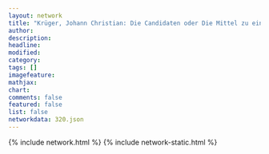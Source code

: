 ```yaml
---
layout: network
title: "Krüger, Johann Christian: Die Candidaten oder Die Mittel zu einem Amte zu gelangen (1747)"
author:
description:
headline:
modified:
category:
tags: []
imagefeature: 
mathjax: 
chart: 
comments: false
featured: false
list: false
networkdata: 320.json
---
```

{% include network.html %}
{% include network-static.html %}
